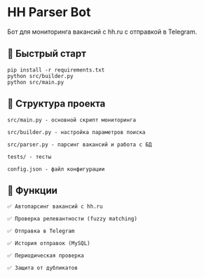 # HH Parser Bot

Бот для мониторинга вакансий с hh.ru с отправкой в Telegram.

## 🚀 Быстрый старт
```
pip install -r requirements.txt
python src/builder.py
python src/main.py
```

## 📁 Структура проекта

    src/main.py - основной скрипт мониторинга

    src/builder.py - настройка параметров поиска

    src/parser.py - парсинг вакансий и работа с БД

    tests/ - тесты

    config.json - файл конфигурации

## 🔧 Функции

    ✅ Автопарсинг вакансий с hh.ru

    ✅ Проверка релевантности (fuzzy matching)

    ✅ Отправка в Telegram

    ✅ История отправок (MySQL)

    ✅ Периодическая проверка

    ✅ Защита от дубликатов
